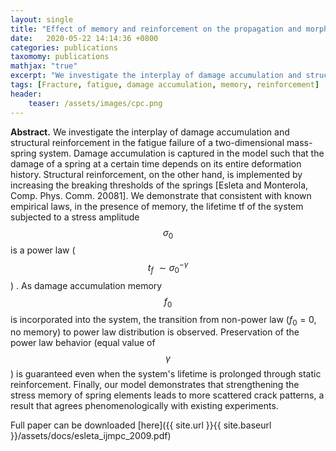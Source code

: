 ```yaml
---
layout: single
title: "Effect of memory and reinforcement on the propagation and morphology of fracture in a two-dimensional mass-spring system"
date:   2020-05-22 14:14:36 +0800
categories: publications
taxomomy: publications
mathjax: "true"
excerpt: "We investigate the interplay of damage accumulation and structural reinforcement in the fatigue failure of a two-dimensional mass-spring system."
tags: [Fracture, fatigue, damage accumulation, memory, reinforcement]
header:
	teaser: /assets/images/cpc.png
---
```

**Abstract.** We investigate the interplay of damage accumulation and structural reinforcement in the fatigue failure of a two-dimensional mass-spring system. Damage accumulation is captured in the model such that the damage of a spring at a certain time depends on its entire deformation history. Structural reinforcement, on the other hand, is implemented by increasing the breaking thresholds of the springs [Esleta and Monterola, Comp. Phys. Comm. 20081]. We demonstrate that consistent with known empirical laws, in the presence of memory, the lifetime tf of the system subjected to a stress amplitude $$\sigma_0$$ is a power law ($$t_f ~\sim \sigma_0^{-\gamma}$$) . As damage accumulation memory $$f_0$$ is incorporated into the system, the transition from non-power law ($f_0 = 0$, no memory) to power law distribution is observed. Preservation of the power law behavior (equal value of $$\gamma$$) is guaranteed even when the system's lifetime is prolonged through static reinforcement. Finally, our model demonstrates that strengthening the stress memory of spring elements leads to more scattered crack patterns, a result that agrees phenomenologically with existing experiments.

Full paper can be downloaded [here]({{ site.url }}{{ site.baseurl }}/assets/docs/esleta_ijmpc_2009.pdf)
